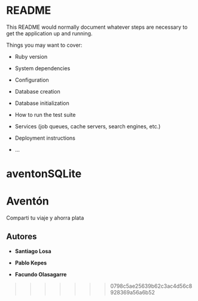# README

This README would normally document whatever steps are necessary to get the
application up and running.

Things you may want to cover:

* Ruby version

* System dependencies

* Configuration

* Database creation

* Database initialization

* How to run the test suite

* Services (job queues, cache servers, search engines, etc.)

* Deployment instructions

* ...
# aventonSQLite


# Aventón

Comparti tu viaje y ahorra plata

## Autores

* **Santiago Losa**

* **Pablo Kepes**

* **Facundo Olasagarre**
>>>>>>> 0798c5ae25639b62c3ac4d56c8928369a56a6b52

